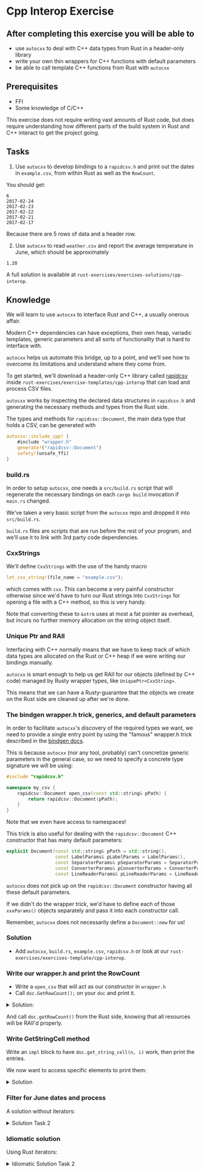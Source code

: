 # Cpp Interop Exercise

## After completing this exercise you will be able to

- use `autocxx` to deal with C++ data types from Rust in a header-only library
- write your own thin wrappers for C++ functions with default parameters
- be able to call template C++ functions from Rust with `autocxx`


## Prerequisites

- FFI
- Some knowledge of C/C++

This exercise does not require writing vast amounts of Rust code, but does require understanding how different parts of the build system in Rust and C++ interact to get the project going.

## Tasks

1. Use `autocxx` to develop bindings to a `rapidcsv.h` and print out the dates in `example.csv`, from within Rust as well as the `RowCount`.

You should get:

```console
6
2017-02-24
2017-02-23
2017-02-22
2017-02-21
2017-02-17
```

Because there are 5 rows of data and a header row.

2. Use `autocxx` to read `weather.csv` and report the average temperature in June, which should be approximately

```console
1.20
```

A full solution is available at `rust-exercises/exercises-solutions/cpp-interop`.

## Knowledge

We will learn to use `autocxx` to interface Rust and C++, a usually onerous affair.

Modern C++ dependencies can have exceptions, their own heap, variadic templates, generic parameters and all sorts of functionality that is hard to interface with.

`autocxx` helps us automate this bridge, up to a point, and we'll see how to overcome its limitations and understand where they come from.

To get started, we'll download a header-only C++ library called [rapidcsv](https://github.com/d99kris/rapidcsv) inside `rust-exercises/exercise-templates/cpp-interop` that can load and process CSV files.

`autocxx` works by inspecting the declared data structures  in `rapidcsv.h` and generating the necessary methods and types from the Rust side.

The types and methods for `rapidcsv::Document`, the main data type that holds a CSV, can be generated with

```rust [], ignore
autocxx::include_cpp! {
    #include "wrapper.h"
    generate!("rapidcsv::Document")
    safety!(unsafe_ffi)
}
```

### build.rs

In order to setup `autocxx`, one needs a `src/build.rs` script that will regenerate the necessary bindings on each `cargo build` invocation if `main.rs` changed.

We've taken a very basic script from the `autocxx` repo and dropped it into `src/build.rs`.

`build.rs` files are scripts that are run before the rest of your program, and we'll use it to link with 3rd party code dependencies.

### CxxStrings

We'll define `CxxStrings` with the use of the handy macro

```rust [], ignore
let_cxx_string!(file_name = "example.csv");
```

which comes with `cxx`. This can become a very painful constructor otherwise since we'd have to turn our Rust strings into `CxxStrings` for opening a file with a C++ method, so this is very handy.

Note that converting these to `&str`s uses at most a fat pointer as overhead, but incurs no further memory allocation on the string object itself.

### Unique Ptr and RAII

Interfacing with C++ normally means that we have to keep track of which data types are allocated on the Rust or C++ heap if we were writing our bindings manually.

`autocxx` is smart enough to help us get RAII for our objects (defined by C++ code) managed by Rusty wrapper types, like `UniquePtr<CxxString>`.

This means that we can have a Rusty-guarantee that the objects we create on the Rust side are cleaned up after we're done.

### The bindgen wrapper.h trick, generics, and default parameters

In order to facilitate `autocxx`'s discovery of the required types we want, we need to provide a single entry point by using the "famous" wrapper.h trick described in the [bindgen docs](https://rust-lang.github.io/rust-bindgen/tutorial-2.html).

This is because `autocxx` (nor any tool, probably) can't concretize generic parameters in the general case, so we need to specify a concrete type signature we will be using:

```c++
#include "rapidcsv.h"

namespace my_csv {
    rapidcsv::Document open_csv(const std::string& pPath) {
        return rapidcsv::Document(pPath);
    }
}
```

Note that we even have access to namespaces!

This trick is also useful for dealing with the `rapidcsv::Document` C++ constructor that has many default parameters:

```c++
explicit Document(const std::string& pPath = std::string(),
                  const LabelParams& pLabelParams = LabelParams(),
                  const SeparatorParams& pSeparatorParams = SeparatorParams(),
                  const ConverterParams& pConverterParams = ConverterParams(),
                  const LineReaderParams& pLineReaderParams = LineReaderParams())
```

`autocxx` does not pick up on the `rapidcsv::Document` constructor having all these default parameters.

If we didn't do the wrapper trick, we'd have to define each of those `xxxParams()` objects separately and pass it into each constructor call.

Remember, `autocxx` does not necessarily define a `Document::new` for us!


### Solution

* Add `autocxx`, `build.rs`, `example.csv`, `rapidcsv.h` or look at our `rust-exercises/exercises-template/cpp-interop`.

### Write our wrapper.h and print the RowCount

* Write a `open_csv` that will act as our constructor in `wrapper.h`
* Call `doc.GetRowCount();` on your `doc` and print it.

<details><summary> Solution: </summary>
Once you have this in your `src/wrapper.h`:

```cpp
#pragma once // We write this to not trip up the build system!

#include "rapidcsv.h"

namespace my_csv {
    rapidcsv::Document open_csv(const std::string& pPath) {
        return rapidcsv::Document(pPath);
    }
```

We can define our method of interest:

```rust [], ignore
use autocxx::prelude::*;
use cxx::{let_cxx_string, CxxString};
use ffi::rapidcsv::Document;

autocxx::include_cpp! {
    #include "wrapper.h"
    generate!("rapidcsv::Document")
    generate!("my_csv::open_csv")
    safety!(unsafe_ffi)
}

fn main() {
    let_cxx_string!(file_name = "example.csv");
    let doc = ffi::my_csv::open_csv(&file_name).within_unique_ptr();
    let count = doc.GetRowCount();
    println!("{count:?}");
}
```
</details>

And call `doc.getRowCount()` from the Rust side, knowing that all resources will be RAII'd properly.

### Write GetStringCell method

Write an `impl` block to have `doc.get_string_cell(n, i)` work, then print the entries.

We now want to access specific elements to print them:

<details><summary> Solution </summary>

This gives a complete solution to *Task 1*.

We add the method to our `wrapper.h`:

```cpp
#pragma once

#include "rapidcsv.h"

namespace my_csv {
    rapidcsv::Document open_csv(const std::string& pPath) {
        return rapidcsv::Document(pPath);
    }

    std::string get_string_cell(const rapidcsv::Document& doc,const size_t pColumnIdx, const size_t pRowIdx) {
        return doc.GetCell<std::string>(pColumnIdx, pRowIdx);
    }
}
```

```rust [], ignore
use autocxx::prelude::*;
use cxx::{let_cxx_string, CxxString};
use ffi::rapidcsv::Document;

autocxx::include_cpp! {
    #include "wrapper.h"
    generate!("rapidcsv::Document")
    generate!("my_csv::open_csv")
    generate!("my_csv::get_string_cell")
    safety!(unsafe_ffi)
}

fn main() {
    let_cxx_string!(file_name = "example.csv");
    let doc = ffi::my_csv::open_csv(&file_name).within_unique_ptr();
    let count = doc.GetRowCount();
    println!("{count}");
    for i in 0..count {
        let date = doc.get_string_cell(0, i);
        println!("{}", date);
    }
}

trait GetStringCell {
    fn get_string_cell(&self, column: usize, row: usize) -> UniquePtr<CxxString>;
}

impl GetStringCell for Document {
    fn get_string_cell(&self, column: usize, row: usize) -> UniquePtr<CxxString> {
        ffi::my_csv::get_string_cell(self, column, row)
    }
}
```

</details>

### Filter for June dates and process

A solution without iterators:

<details><summary> Solution Task 2 </summary>

```rust [], ignore
use autocxx::prelude::*;
use cxx::{let_cxx_string, CxxString};
use ffi::rapidcsv::Document;

autocxx::include_cpp! {
    #include "wrapper.h"
    generate!("rapidcsv::Document")
    generate!("my_csv::open_csv")
    generate!("my_csv::get_string_cell")
    safety!(unsafe_ffi)
}

fn main() {
    let_cxx_string!(file_name = "weather.csv");
    let doc = ffi::my_csv::open_csv(&file_name).within_unique_ptr();
    let count = doc.GetRowCount();
    let mut june_temps = 0.0;
    for i in 0..count {
        let date = doc.get_string_cell(0, i);
        // Convert to Rust str - with type-guaranteed no additional memory overhead
        if let Ok(date_str) = date.to_str() {
            // Check if it's in June - format MM/DD/YYY
            if date_str.starts_with("6/") {
                // Date is in June, so get the Temp_C value in the 2nd column
                if let Ok(temp) = doc.get_string_cell(1, i).to_str() {
                    if let Ok(temp_float) = temp.parse::<f64>() {
                        june_temps += temp_float;
                    }
                }
            }
        }
    }
    // June always has 30 days
    println!("{}", june_temps / 30.0);
}

trait GetStringCell {
    fn get_string_cell(&self, column: usize, row: usize) -> UniquePtr<CxxString>;
}

impl GetStringCell for Document {
    fn get_string_cell(&self, column: usize, row: usize) -> UniquePtr<CxxString> {
        ffi::my_csv::get_string_cell(self, column, row)
    }
}
```

</details>

### Idiomatic solution

Using Rust iterators:

<details><summary> Idiomatic Solution Task 2 </summary>

```rust [], ignore
use autocxx::prelude::*;
use cxx::{let_cxx_string, CxxString};
use ffi::rapidcsv::Document;

autocxx::include_cpp! {
    #include "wrapper.h"
    generate!("rapidcsv::Document")
    generate!("my_csv::open_csv")
    generate!("my_csv::get_string_cell")
    safety!(unsafe_ffi)
}

fn main() {
    let_cxx_string!(file_name = "weather.csv");
    let doc = ffi::my_csv::open_csv(&file_name).within_unique_ptr();
    let count = doc.GetRowCount();

    let sum_of_june_temperatures: i64 = (0..count)
        .filter_map(|row_index| {
            let date: UniquePtr<CxxString> = doc.get_string_cell(0, row_index);
            let date: &str = date.to_str().ok()?;
            // Check if it's in June: the date format in the file is `M/DD/YYYY`
            date.starts_with("6/").then_some(row_index)
        })
        .filter_map(|row_index| {
            let temperature: UniquePtr<CxxString> = doc.get_string_cell(1, row_index);
            let temperature: &str = temperature.to_str().ok()?;
            temperature.parse::<i64>().ok()
        })
        .sum();
    // June has 30 days
    println!("{}", sum_of_june_temperatures as f64 / 30.0);
```

Explanation:

- Make a multi-step chain to first select the row and second to extract the temperature value
- Mask bad encodings and numerical conversions behind `filter_map`
- We use the `sum` method instead of keeping an explicit accumulation value around

In this particular case getting the nice chain is hard. The `doc.get_string_cell` returns a C++ Unique Pointer, and if you call `to_str()` on it without making an explicit variable first, it will provoke the compiler to drop the temporary `unique_ptr` value (the borrow checker catches it).

This means you can't really `map` or `filter_map` `&str` values from one step to the next. So, keep passing `row_index` instead and do separate extractions in each closure.

`?` is very useful, so use `filter_map` in both steps.

</details>